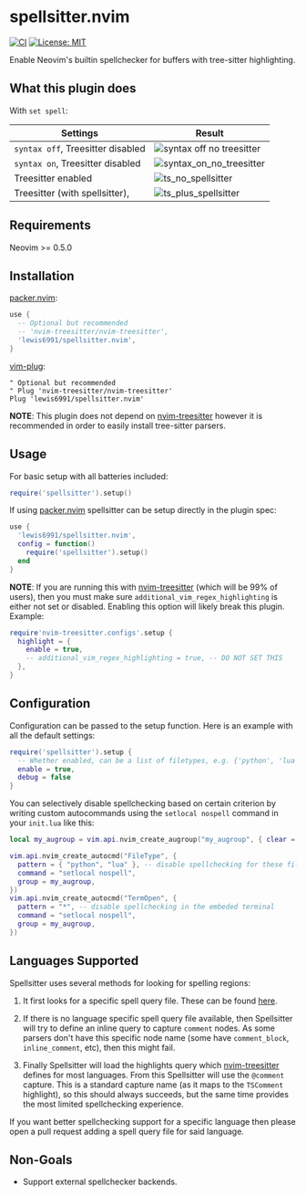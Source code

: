 # spellsitter.nvim

[![CI](https://github.com/lewis6991/spellsitter.nvim/workflows/CI/badge.svg?branch=master)](https://github.com/lewis6991/spellsitter.nvim/actions?query=workflow%3ACI)
[![License: MIT](https://img.shields.io/badge/License-MIT-yellow.svg)](https://opensource.org/licenses/MIT)

Enable Neovim's builtin spellchecker for buffers with tree-sitter highlighting.

## What this plugin does

With `set spell`:

| Settings   | Result   |
| ------------- | ------------- |
| `syntax off`, Treesitter disabled  |  ![syntax off no treesitter](https://user-images.githubusercontent.com/7904185/160659719-bace62c4-eb62-4b10-a71b-2dcbf316518f.png) |
| `syntax on`, Treesitter disabled  | ![syntax_on_no_treesitter](https://user-images.githubusercontent.com/7904185/160659792-642f56be-48b9-47e5-8481-9f716e8d51ed.png) |
| Treesitter enabled | ![ts_no_spellsitter](https://user-images.githubusercontent.com/7904185/160659878-2af00775-ecdd-4a6c-b2f7-dcdc0f164e93.png) |
| Treesitter (with spellsitter), | ![ts_plus_spellsitter](https://user-images.githubusercontent.com/7904185/160660021-38927f03-5669-4425-a17a-053a2614d355.png) |


## Requirements
Neovim >= 0.5.0

## Installation

[packer.nvim]:
```lua
use {
  -- Optional but recommended
  -- 'nvim-treesitter/nvim-treesitter',
  'lewis6991/spellsitter.nvim',
}
```

[vim-plug](https://github.com/junegunn/vim-plug):
```vim
" Optional but recommended
" Plug 'nvim-treesitter/nvim-treesitter'
Plug 'lewis6991/spellsitter.nvim'
```

**NOTE**: This plugin does not depend on [nvim-treesitter] however it is recommended in order to easily install tree-sitter parsers.

## Usage

For basic setup with all batteries included:
```lua
require('spellsitter').setup()
```

If using [packer.nvim] spellsitter can
be setup directly in the plugin spec:

```lua
use {
  'lewis6991/spellsitter.nvim',
  config = function()
    require('spellsitter').setup()
  end
}
```

**NOTE**: If you are running this with [nvim-treesitter] (which will be 99% of users), then you must make sure `additional_vim_regex_highlighting` is either not set or disabled. Enabling this option will likely break this plugin. Example:

```lua
require'nvim-treesitter.configs'.setup {
  highlight = {
    enable = true,
    -- additional_vim_regex_highlighting = true, -- DO NOT SET THIS
  },
}
```

## Configuration

Configuration can be passed to the setup function. Here is an example with all
the default settings:

```lua
require('spellsitter').setup {
  -- Whether enabled, can be a list of filetypes, e.g. {'python', 'lua'}
  enable = true,
  debug = false
}
```

You can selectively disable spellchecking based on certain criterion by writing custom autocommands using the `setlocal nospell` command in your `init.lua` like this:
```lua
local my_augroup = vim.api.nvim_create_augroup("my_augroup", { clear = true })

vim.api.nvim_create_autocmd("FileType", {
  pattern = { "python", "lua" }, -- disable spellchecking for these filetypes
  command = "setlocal nospell",
  group = my_augroup,
})
vim.api.nvim_create_autocmd("TermOpen", {
  pattern = "*", -- disable spellchecking in the embeded terminal
  command = "setlocal nospell",
  group = my_augroup,
})
```

## Languages Supported

Spellsitter uses several methods for looking for spelling regions:

1. It first looks for a specific spell query file. These can be found [here](https://github.com/lewis6991/spellsitter.nvim/tree/master/queries).

2. If there is no language specific spell query file available, then Spellsitter will try to define an inline query to capture `comment` nodes. As some parsers don't have this specific node name (some have `comment_block`, `inline_comment`, etc), then this might fail.

3. Finally Spellsitter will load the highlights query which [nvim-treesitter] defines for most languages. From this Spellsitter will use the `@comment` capture. This is a standard capture name (as it maps to the `TSComment` highlight), so this should always succeeds, but the same time provides the most limited spellchecking experience.

If you want better spellchecking support for a specific language then please open a pull request adding a spell query file for said language.

## Non-Goals

* Support external spellchecker backends.

[packer.nvim]: https://github.com/wbthomason/packer.nvim
[nvim-treesitter]: https://github.com/nvim-treesitter/nvim-treesitter
